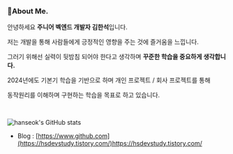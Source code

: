 ### 👋About Me. 

안녕하세요 **주니어 벡엔드 개발자 김한석**입니다. 

저는 개발을 통해 사람들에게 긍정적인 영향을 주는 것에 즐거움을 느낍니다.

그러기 위해선 실력이 뒷밤침 되어야 한다고 생각하며 **꾸준한 학습을 중요하게 생각합니다.**

2024년에도 기본기 학습을 기반으로 하며 개인 프로젝트 / 회사 프로젝트를 통해

동작원리를 이해하며 구현하는 학습을 목표로 하고 있습니다.  

<br>

![hanseok's GitHub stats](https://github-readme-stats.vercel.app/api?username=gkstjr&show_icons=true&theme=tokyonight)

* Blog : [https://www.github.com](https://hsdevstudy.tistory.com/)https://hsdevstudy.tistory.com/
